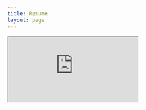 ```yaml
---
title: Resume
layout: page
---
```


<!--- <embed  height="100%" width="100%" src="https://lithrion.github.io/_assets/Resume.pdf" type="application/pdf" /> --->
<iframe src="https://lithrion.github.io/_assets/Resume.pdf#view=fit"></iframe>
